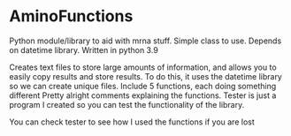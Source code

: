 # AminoFunctions
Python module/library to aid with mrna stuff. Simple class to use. Depends on datetime library. Written in python 3.9

Creates text files to store large amounts of information, and allows you to easily copy results and store results. To do this, it uses the datetime library so we can create unique files.
Include 5 functions, each doing something different
Pretty alright comments explaining the functions. Tester is just a program I created so you can test the functionality of the library.

You can check tester to see how I used the functions if you are lost
